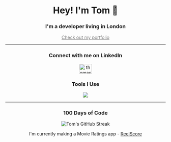 <h1 align="center">Hey! I'm Tom 👋</h1>
<h3 align="center">I'm a developer living in London</h3>
<p align="center"><a style="color:grey" href="https://tombrookes.dev">Check out my portfolio</a></p>
<hr>
<h3 align="center">Connect with me on LinkedIn</h3>
<p align="center">
<a href="https://linkedin.com/in/thomasbrookes" target="blank"><img align="center" src="https://raw.githubusercontent.com/rahuldkjain/github-profile-readme-generator/master/src/images/icons/Social/linked-in-alt.svg" alt="thomasbrookes" height="30" width="40" /></a>
</p>

<h3 align="center">Tools I Use</h3>

<p align="center">
  <a href="https://skillicons.dev">
    <img src="https://skillicons.dev/icons?i=html,css,js,ruby,rails,sqlite,sass,bootstrap,git,heroku,figma,vscode"/>
  </a>
</p>

<hr>
<div align="center">
  <h3>100 Days of Code</h3>
  <img src="https://github-readme-streak-stats.herokuapp.com/?user=bomtrookes" alt="Tom's GitHub Streak" />
  <p>I'm currently making a Movie Ratings app - <a href="https://cinefix.herokuapp.com" target="_blank">ReelScore</a></p>
</div>
